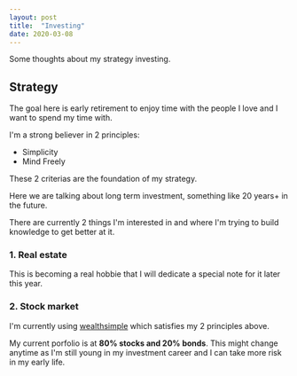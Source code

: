 ```yaml
---
layout: post
title:  "Investing"
date: 2020-03-08
---
```


Some thoughts about my strategy investing.

## Strategy

The goal here is early retirement to enjoy time with the people I love and I want to spend my time with.

I'm a strong believer in 2 principles:
- Simplicity
- Mind Freely

These 2 criterias are the foundation of my strategy.

Here we are talking about long term investment, something like 20 years+ in the future.

There are currently 2 things I'm interested in and where I'm trying to build knowledge to get better at it.

### 1. Real estate

This is becoming a real hobbie that I will dedicate a special note for it later this year.

### 2. Stock market

I'm currently using [wealthsimple](https://www.wealthsimple.com) which satisfies my 2 principles above.

My current porfolio is at **80% stocks and 20% bonds**. This might change anytime as I'm still young in my investment career and I can take more risk in my early life.
